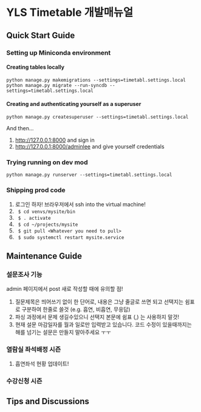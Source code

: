 # YLS Timetable 개발매뉴얼

## Quick Start Guide

### Setting up Miniconda environment


#### Creating tables locally
```
python manage.py makemigrations --settings=timetabl.settings.local
python manage.py migrate --run-syncdb --settings=timetabl.settings.local
```

#### Creating and authenticating yourself as a superuser
```
python manage.py createsuperuser --settings=timetabl.settings.local
```
And then...

1. http://127.0.0.1:8000 and sign in
1. http://127.0.0.1:8000/adminlee and give yourself credentials


### Trying running on dev mod

```python manage.py runserver --settings=timetabl.settings.local```

### Shipping prod code
1. 로그인 하자! 브라우저에서 ssh into the virtual machine!
1. ``` $ cd venvs/mysite/bin```
1. ``` $ . activate```
1. ``` $ cd ~/projects/mysite```
1. ``` $ git pull <Whatever you need to pull>```
1. ``` $ sudo systemctl restart mysite.service```
## Maintenance Guide  

### 설문조사 기능

admin 페이지에서 post 새로 작성할 때에 유의할 점! 
1. 질문제목은 띄어쓰기 없이 한 단어로, 내용은 그냥 줄글로 쓰면 되고 선택지는 쉼표로 구분하여 한줄로 쓸것 (e.g. 흡연, 비흡연, 무응답)
1. 파싱 과정에서 문제 생길수있으니 선택지 본문에 쉼표 (,) 는 사용하지 말것! 
1. 현재 설문 마감일자를 월과 일로만 입력받고 있습니다. 코드 수정이 있을때까지는 해를 넘기는 설문은 만들지 말아주세요 ㅜㅜ

### 열람실 좌석배정 시즌
1. 흡연좌석 현황 업데이트!

### 수강신청 시즌

## Tips and Discussions
